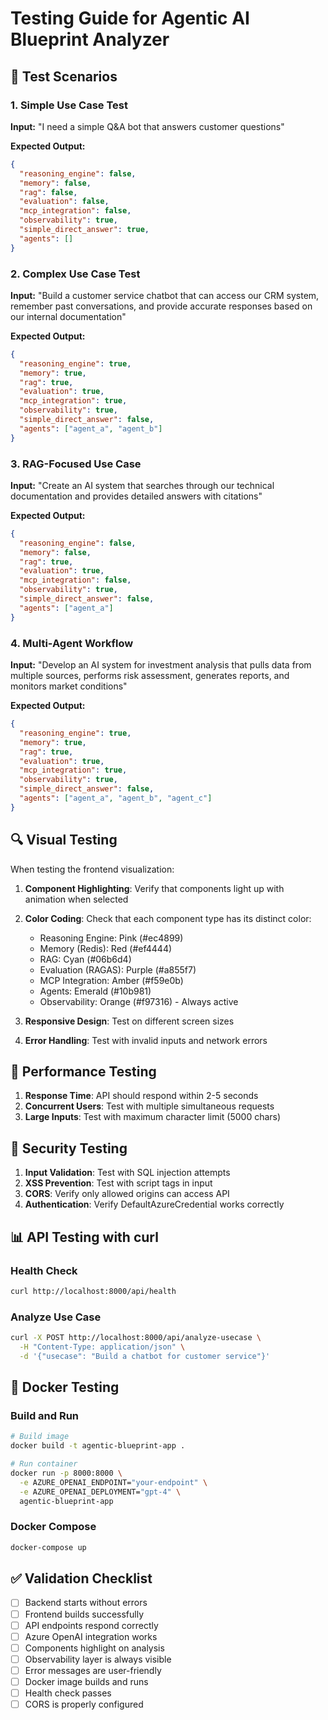 # Testing Guide for Agentic AI Blueprint Analyzer

## 🧪 Test Scenarios

### 1. Simple Use Case Test
**Input:** "I need a simple Q&A bot that answers customer questions"

**Expected Output:**
```json
{
  "reasoning_engine": false,
  "memory": false,
  "rag": false,
  "evaluation": false,
  "mcp_integration": false,
  "observability": true,
  "simple_direct_answer": true,
  "agents": []
}
```

### 2. Complex Use Case Test
**Input:** "Build a customer service chatbot that can access our CRM system, remember past conversations, and provide accurate responses based on our internal documentation"

**Expected Output:**
```json
{
  "reasoning_engine": true,
  "memory": true,
  "rag": true,
  "evaluation": true,
  "mcp_integration": true,
  "observability": true,
  "simple_direct_answer": false,
  "agents": ["agent_a", "agent_b"]
}
```

### 3. RAG-Focused Use Case
**Input:** "Create an AI system that searches through our technical documentation and provides detailed answers with citations"

**Expected Output:**
```json
{
  "reasoning_engine": false,
  "memory": false,
  "rag": true,
  "evaluation": true,
  "mcp_integration": false,
  "observability": true,
  "simple_direct_answer": false,
  "agents": ["agent_a"]
}
```

### 4. Multi-Agent Workflow
**Input:** "Develop an AI system for investment analysis that pulls data from multiple sources, performs risk assessment, generates reports, and monitors market conditions"

**Expected Output:**
```json
{
  "reasoning_engine": true,
  "memory": true,
  "rag": true,
  "evaluation": true,
  "mcp_integration": true,
  "observability": true,
  "simple_direct_answer": false,
  "agents": ["agent_a", "agent_b", "agent_c"]
}
```

## 🔍 Visual Testing

When testing the frontend visualization:

1. **Component Highlighting**: Verify that components light up with animation when selected
2. **Color Coding**: Check that each component type has its distinct color:
   - Reasoning Engine: Pink (#ec4899)
   - Memory (Redis): Red (#ef4444)
   - RAG: Cyan (#06b6d4)
   - Evaluation (RAGAS): Purple (#a855f7)
   - MCP Integration: Amber (#f59e0b)
   - Agents: Emerald (#10b981)
   - Observability: Orange (#f97316) - Always active

3. **Responsive Design**: Test on different screen sizes
4. **Error Handling**: Test with invalid inputs and network errors

## 🚀 Performance Testing

1. **Response Time**: API should respond within 2-5 seconds
2. **Concurrent Users**: Test with multiple simultaneous requests
3. **Large Inputs**: Test with maximum character limit (5000 chars)

## 🔐 Security Testing

1. **Input Validation**: Test with SQL injection attempts
2. **XSS Prevention**: Test with script tags in input
3. **CORS**: Verify only allowed origins can access API
4. **Authentication**: Verify DefaultAzureCredential works correctly

## 📊 API Testing with curl

### Health Check
```bash
curl http://localhost:8000/api/health
```

### Analyze Use Case
```bash
curl -X POST http://localhost:8000/api/analyze-usecase \
  -H "Content-Type: application/json" \
  -d '{"usecase": "Build a chatbot for customer service"}'
```

## 🐳 Docker Testing

### Build and Run
```bash
# Build image
docker build -t agentic-blueprint-app .

# Run container
docker run -p 8000:8000 \
  -e AZURE_OPENAI_ENDPOINT="your-endpoint" \
  -e AZURE_OPENAI_DEPLOYMENT="gpt-4" \
  agentic-blueprint-app
```

### Docker Compose
```bash
docker-compose up
```

## ✅ Validation Checklist

- [ ] Backend starts without errors
- [ ] Frontend builds successfully
- [ ] API endpoints respond correctly
- [ ] Azure OpenAI integration works
- [ ] Components highlight on analysis
- [ ] Observability layer is always visible
- [ ] Error messages are user-friendly
- [ ] Docker image builds and runs
- [ ] Health check passes
- [ ] CORS is properly configured